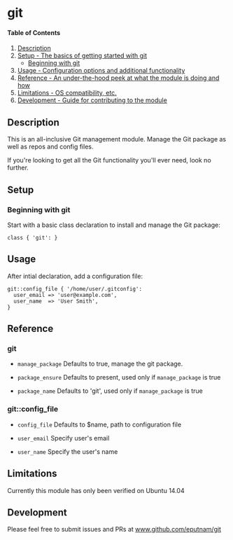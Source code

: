# git

#### Table of Contents

1. [Description](#description)
1. [Setup - The basics of getting started with git](#setup)
    * [Beginning with git](#beginning-with-git)
1. [Usage - Configuration options and additional functionality](#usage)
1. [Reference - An under-the-hood peek at what the module is doing and how](#reference)
1. [Limitations - OS compatibility, etc.](#limitations)
1. [Development - Guide for contributing to the module](#development)

## Description

This is an all-inclusive Git management module. Manage the Git package as well as
repos and config files.

If you're looking to get all the Git functionality you'll ever need, look no further.

## Setup

### Beginning with git

Start with a basic class declaration to install and manage the Git package:
```puppet
class { 'git': }
```

## Usage

After intial declaration, add a configuration file:

```puppet
git::config_file { '/home/user/.gitconfig':
  user_email => 'user@example.com',
  user_name  => 'User Smith',
}
```

## Reference

### git
* `manage_package`
Defaults to true, manage the git package.

* `package_ensure`
Defaults to present, used only if `manage_package` is true

* `package_name`
Defaults to 'git', used only if `manage_package` is true
### git::config_file
* `config_file`
Defaults to $name, path to configuration file

* `user_email`
Specify user's email

* `user_name`
Specify the user's name

## Limitations

Currently this module has only been verified on Ubuntu 14.04

## Development

Please feel free to submit issues and PRs at www.github.com/eputnam/git
